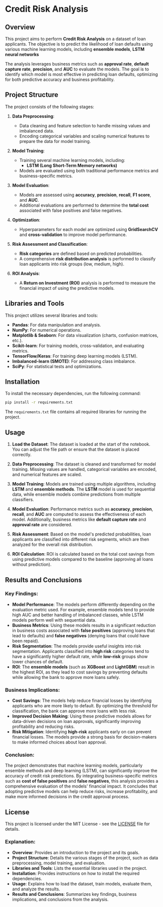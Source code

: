 # Credit Risk Analysis

## Overview
This project aims to perform **Credit Risk Analysis** on a dataset of loan applicants. The objective is to predict the likelihood of loan defaults using various machine learning models, including **ensemble models**, **LSTM neural networks**

The analysis leverages business metrics such as **approval rate**, **default capture rate**, **precision**, and **AUC** to evaluate the models. The goal is to identify which model is most effective in predicting loan defaults, optimizing for both predictive accuracy and business profitability.

## Project Structure

The project consists of the following stages:

1. **Data Preprocessing**:
   - Data cleaning and feature selection to handle missing values and imbalanced data.
   - Encoding categorical variables and scaling numerical features to prepare the data for model training.

2. **Model Training**:
   - Training several machine learning models, including:
     - **LSTM (Long Short-Term Memory networks)**
   - Models are evaluated using both traditional performance metrics and business-specific metrics.

3. **Model Evaluation**:
   - Models are assessed using **accuracy**, **precision**, **recall**, **F1 score**, and **AUC**.
   - Additional evaluations are performed to determine the **total cost** associated with false positives and false negatives.

4. **Optimization**:
   - Hyperparameters for each model are optimized using **GridSearchCV** and **cross-validation** to improve model performance.

5. **Risk Assessment and Classification**:
   - **Risk categories** are defined based on predicted probabilities.
   - A comprehensive **risk distribution analysis** is performed to classify loan applicants into risk groups (low, medium, high).

6. **ROI Analysis**:
   - A **Return on Investment (ROI)** analysis is performed to measure the financial impact of using the predictive models.

## Libraries and Tools

This project utilizes several libraries and tools:
- **Pandas**: For data manipulation and analysis.
- **NumPy**: For numerical operations.
- **Matplotlib & Seaborn**: For data visualization (charts, confusion matrices, etc.).
- **Scikit-learn**: For training models, cross-validation, and evaluating metrics.
- **TensorFlow/Keras**: For training deep learning models (LSTM).
- **Imbalanced-learn (SMOTE)**: For addressing class imbalance.
- **SciPy**: For statistical tests and optimizations.

## Installation

To install the necessary dependencies, run the following command:

```bash
pip install -r requirements.txt
````

The `requirements.txt` file contains all required libraries for running the project.

## Usage

1. **Load the Dataset**:
   The dataset is loaded at the start of the notebook. You can adjust the file path or ensure that the dataset is placed correctly.

2. **Data Preprocessing**:
   The dataset is cleaned and transformed for model training. Missing values are handled, categorical variables are encoded, and numerical features are scaled.

3. **Model Training**:
   Models are trained using multiple algorithms, including **LSTM** and **ensemble methods**. The **LSTM** model is used for sequential data, while ensemble models combine predictions from multiple classifiers.

4. **Model Evaluation**:
   Performance metrics such as **accuracy**, **precision**, **recall**, and **AUC** are computed to assess the effectiveness of each model. Additionally, business metrics like **default capture rate** and **approval rate** are considered.

5. **Risk Assessment**:
   Based on the model's predicted probabilities, loan applicants are classified into different risk segments, which are then analyzed for the overall risk distribution.

6. **ROI Calculation**:
   ROI is calculated based on the total cost savings from using predictive models compared to the baseline (approving all loans without prediction).

## Results and Conclusions

### Key Findings:

* **Model Performance**: The models perform differently depending on the evaluation metric used. For example, ensemble models tend to provide high AUC and better handling of imbalanced classes, while LSTM models perform well with sequential data.
* **Business Metrics**: Using these models results in a significant reduction in business costs associated with **false positives** (approving loans that lead to defaults) and **false negatives** (denying loans that could have been repaid).
* **Risk Segmentation**: The models provide useful insights into risk segmentation. Applicants classified into **high risk** categories tend to have a significantly higher default rate, while **low-risk** groups show lower chances of default.
* **ROI**: The **ensemble models** (such as **XGBoost** and **LightGBM**) result in the highest ROI, as they lead to cost savings by preventing defaults while allowing the bank to approve more loans safely.

### Business Implications:

* **Cost Savings**: The models help reduce financial losses by identifying applicants who are more likely to default. By optimizing the threshold for classification, the bank can approve more loans with less risk.
* **Improved Decision Making**: Using these predictive models allows for data-driven decisions on loan approvals, significantly improving profitability and reducing risks.
* **Risk Mitigation**: Identifying **high-risk** applicants early on can prevent financial losses. The models provide a strong basis for decision-makers to make informed choices about loan approval.

### Conclusion:

The project demonstrates that machine learning models, particularly ensemble methods and deep learning (LSTM), can significantly improve the accuracy of credit risk predictions. By integrating business-specific metrics such as **cost of false positives** and **false negatives**, this analysis provides a comprehensive evaluation of the models' financial impact. It concludes that adopting predictive models can help reduce risks, increase profitability, and make more informed decisions in the credit approval process.

## License

This project is licensed under the MIT License - see the [LICENSE](LICENSE) file for details.


### Explanation:
- **Overview**: Provides an introduction to the project and its goals.
- **Project Structure**: Details the various stages of the project, such as data preprocessing, model training, and evaluation.
- **Libraries and Tools**: Lists the essential libraries used in the project.
- **Installation**: Provides instructions on how to install the required dependencies.
- **Usage**: Explains how to load the dataset, train models, evaluate them, and analyze the results.
- **Results and Conclusions**: Summarizes key findings, business implications, and conclusions from the analysis.

